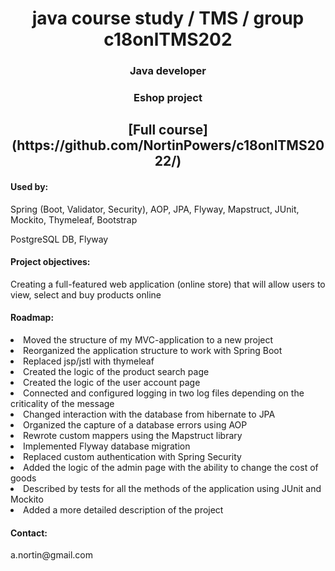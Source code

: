 <h1 align="center">java course study / TMS / group c18onlTMS202</h1>
<h3 align="center">Java developer</h3>
<h3 align="center">Eshop project</h3>

<h2 align="center">[Full course](https://github.com/NortinPowers/c18onlTMS2022/) </h2>

<h4>Used by:</h4>
<p>Spring (Boot, Validator, Security), AOP, JPA, Flyway, Mapstruct, JUnit, Mockito, Thymeleaf, Bootstrap</p>
<p>PostgreSQL DB, Flyway</p>

<h4>Project objectives:</h4>
<p>Creating a full-featured web application (online store) that will allow users to view, select and buy products online</p>

<h4>Roadmap:</h4>
<li>Moved the structure of my MVC-application to a new project</li>
<li>Reorganized the application structure to work with Spring Boot</li>
<li>Replaced jsp/jstl with thymeleaf</li>
<li>Created the logic of the product search page</li>
<li>Created the logic of the user account page</li>
<li>Connected and configured logging in two log files depending on the criticality of the message</li>
<li>Changed  interaction with the database from hibernate to JPA</li>
<li>Organized the capture of a database errors using AOP</li>
<li>Rewrote custom mappers using the Mapstruct library</li>
<li>Implemented Flyway database migration</li>
<li>Replaced custom authentication with Spring Security</li>
<li>Added the logic of the admin page with the ability to change the cost of goods</li>
<li>Described by tests for all the methods of the application using JUnit and Mockito</li>
<li>Added a more detailed description of the project</li>

<h4>Contact:</h4>
<p>a.nortin@gmail.com</p>


